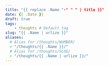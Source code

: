 ```yaml
---
title: "{{ replace .Name "-" " " | title }}"
date: {{ .Date }}
draft: true
tags: 
    - thoughts # Default tag
slug: "{{ .Name | urlize }}"
aliases:
  # Alias for /thoughts/NUMBER/
  - "/thoughts/{{ .Name }}/"
  # Alias for /thoughts/SLUG/
  - "/thoughts/{{ .Name | urlize }}/"
---
```


